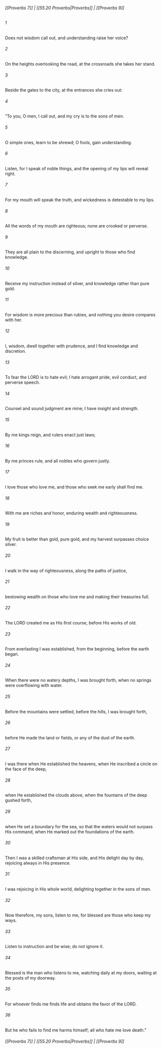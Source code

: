 
###### [[Proverbs 7]] | [[55.20 Proverbs|Proverbs]] | [[Proverbs 9]]

###### 1
Does not wisdom call out, and understanding raise her voice?
###### 2
On the heights overlooking the road, at the crossroads she takes her stand.
###### 3
Beside the gates to the city, at the entrances she cries out:
###### 4
“To you, O men, I call out, and my cry is to the sons of men.
###### 5
O simple ones, learn to be shrewd; O fools, gain understanding.
###### 6
Listen, for I speak of noble things, and the opening of my lips will reveal right.
###### 7
For my mouth will speak the truth, and wickedness is detestable to my lips.
###### 8
All the words of my mouth are righteous; none are crooked or perverse.
###### 9
They are all plain to the discerning, and upright to those who find knowledge.
###### 10
Receive my instruction instead of silver, and knowledge rather than pure gold.
###### 11
For wisdom is more precious than rubies, and nothing you desire compares with her.
###### 12
I, wisdom, dwell together with prudence, and I find knowledge and discretion.
###### 13
To fear the LORD is to hate evil; I hate arrogant pride, evil conduct, and perverse speech.
###### 14
Counsel and sound judgment are mine; I have insight and strength.
###### 15
By me kings reign, and rulers enact just laws;
###### 16
By me princes rule, and all nobles who govern justly.
###### 17
I love those who love me, and those who seek me early shall find me.
###### 18
With me are riches and honor, enduring wealth and righteousness.
###### 19
My fruit is better than gold, pure gold, and my harvest surpasses choice silver.
###### 20
I walk in the way of righteousness, along the paths of justice,
###### 21
bestowing wealth on those who love me and making their treasuries full.
###### 22
The LORD created me as His first course, before His works of old.
###### 23
From everlasting I was established, from the beginning, before the earth began.
###### 24
When there were no watery depths, I was brought forth, when no springs were overflowing with water.
###### 25
Before the mountains were settled, before the hills, I was brought forth,
###### 26
before He made the land or fields, or any of the dust of the earth.
###### 27
I was there when He established the heavens, when He inscribed a circle on the face of the deep,
###### 28
when He established the clouds above, when the fountains of the deep gushed forth,
###### 29
when He set a boundary for the sea, so that the waters would not surpass His command, when He marked out the foundations of the earth.
###### 30
Then I was a skilled craftsman at His side, and His delight day by day, rejoicing always in His presence.
###### 31
I was rejoicing in His whole world, delighting together in the sons of men.
###### 32
Now therefore, my sons, listen to me, for blessed are those who keep my ways.
###### 33
Listen to instruction and be wise; do not ignore it.
###### 34
Blessed is the man who listens to me, watching daily at my doors, waiting at the posts of my doorway.
###### 35
For whoever finds me finds life and obtains the favor of the LORD.
###### 36
But he who fails to find me harms himself; all who hate me love death.”

###### [[Proverbs 7]] | [[55.20 Proverbs|Proverbs]] | [[Proverbs 9]]
